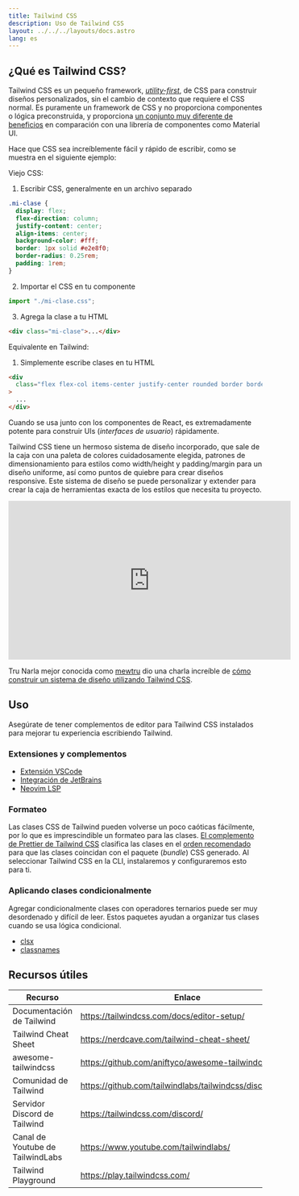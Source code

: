```yaml
---
title: Tailwind CSS
description: Uso de Tailwind CSS
layout: ../../../layouts/docs.astro
lang: es
---
```


## ¿Qué es Tailwind CSS?

Tailwind CSS es un pequeño framework, [_utility-first_](https://tailwindcss.com/docs/utility-first), de CSS para construir diseños personalizados, sin el cambio de contexto que requiere el CSS normal. Es puramente un framework de CSS y no proporciona componentes o lógica preconstruida, y proporciona [un conjunto muy diferente de beneficios](https://www.youtube.com/watch?v=CQuTF-bkOgc) en comparación con una librería de componentes como Material UI.

Hace que CSS sea increíblemente fácil y rápido de escribir, como se muestra en el siguiente ejemplo:

Viejo CSS:

1. Escribir CSS, generalmente en un archivo separado

```css
.mi-clase {
  display: flex;
  flex-direction: column;
  justify-content: center;
  align-items: center;
  background-color: #fff;
  border: 1px solid #e2e8f0;
  border-radius: 0.25rem;
  padding: 1rem;
}
```

2. Importar el CSS en tu componente

```jsx
import "./mi-clase.css";
```

3. Agrega la clase a tu HTML

```html
<div class="mi-clase">...</div>
```

Equivalente en Tailwind:

1. Simplemente escribe clases en tu HTML

```html
<div
  class="flex flex-col items-center justify-center rounded border border-gray-200 bg-white p-4"
>
  ...
</div>
```

Cuando se usa junto con los componentes de React, es extremadamente potente para construir UIs (_interfaces de usuario_) rápidamente.

Tailwind CSS tiene un hermoso sistema de diseño incorporado, que sale de la caja con una paleta de colores cuidadosamente elegida, patrones de dimensionamiento para estilos como width/height y padding/margin para un diseño uniforme, así como puntos de quiebre para crear diseños responsive. Este sistema de diseño se puede personalizar y extender para crear la caja de herramientas exacta de los estilos que necesita tu proyecto.

<div class="embed">
<iframe width="560" height="315" src="https://www.youtube.com/embed/T-Zv73yZ_QI" title="Tru Narla: Building a design system in Next.js with Tailwind" frameborder="0" allow="accelerometer; autoplay; clipboard-write; encrypted-media; gyroscope; picture-in-picture" allowfullscreen></iframe>
</div>

Tru Narla mejor conocida como [mewtru](https://twitter.com/trunarla) dio una charla increíble de [cómo construir un sistema de diseño utilizando Tailwind CSS](https://www.youtube.com/watch?v=T-Zv73yZ_QI).

## Uso

Asegúrate de tener complementos de editor para Tailwind CSS instalados para mejorar tu experiencia escribiendo Tailwind.

### Extensiones y complementos

- [Extensión VSCode](https://marketplace.visualstudio.com/items?itemName=bradlc.vscode-tailwindcss)
- [Integración de JetBrains](https://www.jetbrains.com/help/webstorm/tailwind-css.html#ws_css_tailwind_install)
- [Neovim LSP](https://github.com/neovim/nvim-lspconfig/blob/master/doc/server_configurations.md#tailwindcss)

### Formateo

Las clases CSS de Tailwind pueden volverse un poco caóticas fácilmente, por lo que es imprescindible un formateo para las clases. [El complemento de Prettier de Tailwind CSS](https://github.com/tailwindlabs/prettier-plugin-tailwindcss) clasifica las clases en el [orden recomendado](https://tailwindcss.com/blog/automatic-class-sorting-with-prettier#how-classes-are-sorted) para que las clases coincidan con el paquete (_bundle_) CSS generado. Al seleccionar Tailwind CSS en la CLI, instalaremos y configuraremos esto para ti.

### Aplicando clases condicionalmente

Agregar condicionalmente clases con operadores ternarios puede ser muy desordenado y difícil de leer. Estos paquetes ayudan a organizar tus clases cuando se usa lógica condicional.

- [clsx](https://github.com/lukeed/clsx)
- [classnames](https://github.com/JedWatson/classnames)

## Recursos útiles

| Recurso                          | Enlace                                                   |
| -------------------------------- | -------------------------------------------------------- |
| Documentación de Tailwind        | https://tailwindcss.com/docs/editor-setup/               |
| Tailwind Cheat Sheet             | https://nerdcave.com/tailwind-cheat-sheet/               |
| awesome-tailwindcss              | https://github.com/aniftyco/awesome-tailwindcss/         |
| Comunidad de Tailwind            | https://github.com/tailwindlabs/tailwindcss/discussions/ |
| Servidor Discord de Tailwind     | https://tailwindcss.com/discord/                         |
| Canal de Youtube de TailwindLabs | https://www.youtube.com/tailwindlabs/                    |
| Tailwind Playground              | https://play.tailwindcss.com/                            |

